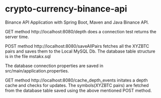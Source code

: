 # crypto-currency-binance-api
Binance API Application with Spring Boot, Maven and Java Binance API.

GET method http://localhost:8080/depth does a connection test returns the server time.

POST method http://localhost:8080/saveAllPairs fetches all the XYZBTC pairs and saves them to the Local MySQL Db. The database table structure is in the file mstakx.sql

The database connection properties are saved in src/main/application.properties.

GET method http://localhost:8080/cache_depth_events initates a depth cache and checks for updates. The symbols(XYZBTC pairs) are fetched from the database table saved using the above mentioned POST method.


